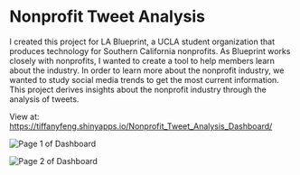 # Nonprofit Tweet Analysis
I created this project for LA Blueprint, a UCLA student organization that produces technology for Southern California nonprofits. As Blueprint works closely with nonprofits, I wanted to create a tool to help members learn about the industry. In order to learn more about the nonprofit industry, we wanted to study social media trends to get the most current information. This project derives insights about the nonprofit industry through the analysis of tweets.

View at: https://tiffanyfeng.shinyapps.io/Nonprofit_Tweet_Analysis_Dashboard/

![Page 1 of Dashboard](https://i.imgur.com/a6iDrGI.png)

![Page 2 of Dashboard](https://i.imgur.com/1Wa1k3h.png)
